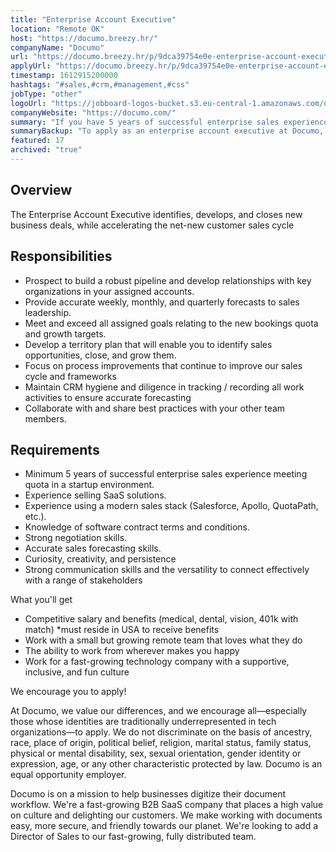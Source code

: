 ```yaml
---
title: "Enterprise Account Executive"
location: "Remote OK"
host: "https://documo.breezy.hr/"
companyName: "Documo"
url: "https://documo.breezy.hr/p/9dca39754e0e-enterprise-account-executive"
applyUrl: "https://documo.breezy.hr/p/9dca39754e0e-enterprise-account-executive/apply"
timestamp: 1612915200000
hashtags: "#sales,#crm,#management,#css"
jobType: "other"
logoUrl: "https://jobboard-logos-bucket.s3.eu-central-1.amazonaws.com/documo"
companyWebsite: "https://documo.com/"
summary: "If you have 5 years of successful enterprise sales experience meeting quota in a startup environment, Documo is looking for someone with your skillset."
summaryBackup: "To apply as an enterprise account executive at Documo, you preferably need to have some knowledge of: #sales, #css, #crm."
featured: 17
archived: "true"
---
```


## Overview

The Enterprise Account Executive identifies, develops, and closes new business deals, while accelerating the net-new customer sales cycle

## Responsibilities

*   Prospect to build a robust pipeline and develop relationships with key organizations in your assigned accounts.
*   Provide accurate weekly, monthly, and quarterly forecasts to sales leadership.
*   Meet and exceed all assigned goals relating to the new bookings quota and growth targets.
*   Develop a territory plan that will enable you to identify sales opportunities, close, and grow them.
*   Focus on process improvements that continue to improve our sales cycle and frameworks
*   Maintain CRM hygiene and diligence in tracking / recording all work activities to ensure accurate forecasting
*   Collaborate with and share best practices with your other team members.

## Requirements

*   Minimum 5 years of successful enterprise sales experience meeting quota in a startup environment.
*   Experience selling SaaS solutions.
*   Experience using a modern sales stack (Salesforce, Apollo, QuotaPath, etc.).
*   Knowledge of software contract terms and conditions.
*   Strong negotiation skills.
*   Accurate sales forecasting skills.
*   Curiosity, creativity, and persistence
*   Strong communication skills and the versatility to connect effectively with a range of stakeholders

What you'll get

*   Competitive salary and benefits (medical, dental, vision, 401k with match) \*must reside in USA to receive benefits
*   Work with a small but growing remote team that loves what they do
*   The ability to work from wherever makes you happy
*   Work for a fast-growing technology company with a supportive, inclusive, and fun culture

We encourage you to apply!

At Documo, we value our differences, and we encourage all—especially those whose identities are traditionally underrepresented in tech organizations—to apply. We do not discriminate on the basis of ancestry, race, place of origin, political belief, religion, marital status, family status, physical or mental disability, sex, sexual orientation, gender identity or expression, age, or any other characteristic protected by law. Documo is an equal opportunity employer.

Documo is on a mission to help businesses digitize their document workflow. We're a fast-growing B2B SaaS company that places a high value on culture and delighting our customers. We make working with documents easy, more secure, and friendly towards our planet. We're looking to add a Director of Sales to our fast-growing, fully distributed team.
